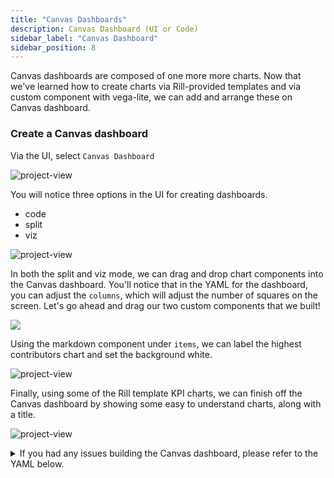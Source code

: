 ```yaml
---
title: "Canvas Dashboards"
description: Canvas Dashboard (UI or Code)
sidebar_label: "Canvas Dashboard"
sidebar_position: 8
---
```



Canvas dashboards are composed of one more more charts. Now that we've learned how to create charts via Rill-provided templates and via custom component with vega-lite, we can add and arrange these on Canvas dashboard.


### Create a Canvas dashboard
Via the UI, select `Canvas Dashboard`

![project-view](/img/tutorials/301/add-custom-dashboard.png)


You will notice three options in the UI for creating dashboards.
- code
- split
- viz



![project-view](/img/tutorials/301/custom-dashboard.png)

In both the split and viz mode, we can drag and drop chart components into the Canvas dashboard.
You'll notice that in the YAML for the dashboard, you can adjust the `columns`, which will adjust the number of squares on the screen. Let's go ahead and drag our two custom components that we built!

<img src = '/img/tutorials/301/custom-chart.gif' class='rounded-gif' />
<br />

Using the markdown component under `items`, we can label the highest contributors chart and set the background white.

![project-view](/img/tutorials/301/markdown.png)

Finally, using some of the Rill template KPI charts, we can finish off the Canvas dashboard by showing some easy to understand charts, along with a title.

![project-view](/img/tutorials/301/complete-custom.png)


<details>
  <summary>If you had any issues building the Canvas dashboard, please refer to the YAML below.</summary>
```yaml
type: dashboard
columns: 13
gap: 2

items:
  - component:
      markdown:
        content: "ClickHouse Repo Overview"
        css:
          font-size: "40px"
          background: "white"
    width: 10
    height: 1
    x: 1
    y: 1

  - component: net_line_kpi
    height: 2
    width: 3
    x: 1
    y: 2

  - component: commit_kpi
    height: 1
    width: 4
    x: 4
    y: 2
  - component: percent_delete_kpi
    height: 1
    width: 3
    x: 8
    y: 2

  - component:
      markdown:
        content: "Highest Contributors"
        css:
          font-size: "20px"
          background: "white"
    width: 2
    height: 6
    x: 1
    y: 3
  - component: top-contributors
    height: 6
    width: 8
    x: 3
    y: 3
  - component: normalize-stack-chart-add-delete
    height: 5
    width: 10
    x: 1
    y: 9

```
</details>

These are just two simple custom graphs that can be built using Vega Lite. Please refer to Vega Lite [documentation](https://vega.github.io/vega-lite/docs/) and [examples](https://vega.github.io/vega-lite/examples/) for further inspiration on how you can build your very own Canvas dashboard.

The current canvas dashboard is nice but it lacks the ability to filter based on different dimenions. Let's add that.

import DocsRating from '@site/src/components/DocsRating';

---
<DocsRating />